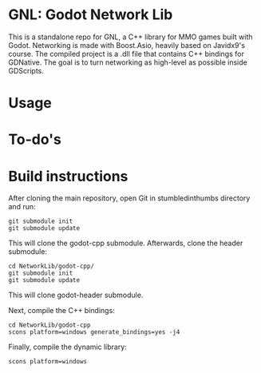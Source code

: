# GNL: Godot Network Lib

This is a standalone repo for GNL, a C++ library for MMO games built with Godot. Networking is made with Boost.Asio, heavily based on Javidx9's course.
The compiled project is a .dll file that contains C++ bindings for GDNative. The goal is to turn networking as high-level as possible inside GDScripts.

# Usage

# To-do's

# Build instructions

After cloning the main repository, open Git in stumbledinthumbs directory and run:
```
git submodule init
git submodule update
```
This will clone the godot-cpp submodule. Afterwards, clone the header submodule:
```
cd NetworkLib/godot-cpp/
git submodule init
git submodule update
```
This will clone godot-header submodule.

Next, compile the C++ bindings:
```
cd NetworkLib/godot-cpp
scons platform=windows generate_bindings=yes -j4
```

Finally, compile the dynamic library:
```
scons platform=windows
```
